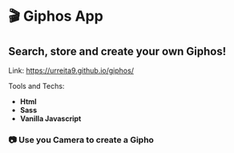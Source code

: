 <h1> 🎬 Giphos App </h1>

<h2> Search, store and create your own Giphos! </h2>

Link:
<a href= "https://urreita9.github.io/giphos/">https://urreita9.github.io/giphos/</a>

Tools and Techs:  
<ul>
  <li><b>Html</b></li>
  <li><b>Sass</b></li>
  <li><b>Vanilla Javascript</b></li>
</ul>  
<h3> 📷 Use you <b>Camera</b> to create a Gipho </h3>
